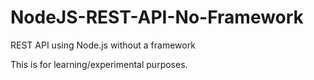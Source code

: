 # NodeJS-REST-API-No-Framework
REST API using Node.js without a framework

This is for learning/experimental purposes.
